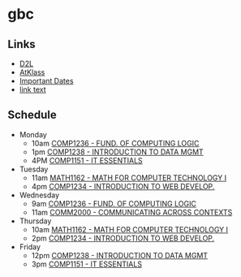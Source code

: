 # gbc
## Links
- [D2L](https://learn.georgebrown.ca)
- [AtKlass](https://app.atklass.com)
- [Important Dates](https://www.georgebrown.ca/current-students/important-dates?term=27246&category=131)
- [link text](https://github.com/Foncho1366/gbc/blob/main/comp1234.md)
## Schedule
- Monday
   - 10am [COMP1236 - FUND. OF COMPUTING LOGIC](https://learn.georgebrown.ca/d2l/home/416378)
   - 1pm  [COMP1238 - INTRODUCTION TO DATA MGMT](https://learn.georgebrown.ca/d2l/home/412494)
   - 4PM  [COMP1151 - IT ESSENTIALS](https://learn.georgebrown.ca/d2l/home/408347)
 - Tuesday
   - 11am [MATH1162 - MATH FOR COMPUTER TECHNOLOGY I](https://learn.georgebrown.ca/d2l/home/405827)
   - 4pm  [COMP1234 - INTRODUCTION TO WEB DEVELOP.](https://learn.georgebrown.ca/d2l/home/416183)
- Wednesday
   - 9am [COMP1236 - FUND. OF COMPUTING LOGIC](https://learn.georgebrown.ca/d2l/home/416378)
   - 11am [COMM2000 - COMMUNICATING ACROSS CONTEXTS](https://learn.georgebrown.ca/d2l/home/395426)
- Thursday
   - 10am [MATH1162 - MATH FOR COMPUTER TECHNOLOGY I](https://learn.georgebrown.ca/d2l/home/405827)
   - 2pm  [COMP1234 - INTRODUCTION TO WEB DEVELOP.](https://learn.georgebrown.ca/d2l/home/416183)
- Friday
   - 12pm [COMP1238 - INTRODUCTION TO DATA MGMT](https://learn.georgebrown.ca/d2l/home/412494)
   - 3pm  [COMP1151 - IT ESSENTIALS](https://learn.georgebrown.ca/d2l/home/408347)
  
